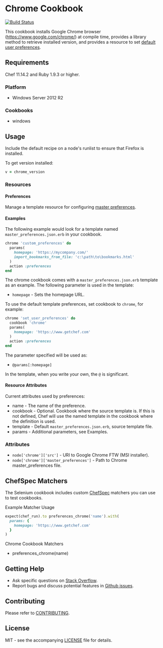 # Chrome Cookbook

[![Build Status](https://travis-ci.org/dhoer/chef-chrome.svg)](https://travis-ci.org/dhoer/chef-chrome)

This cookbook installs Google Chrome browser (https://www.google.com/chrome/) at compile time, provides a library
method to retrieve installed version, and provides a resource to set 
[default user preferences](https://support.google.com/chrome/a/answer/187948?hl=en).

## Requirements

Chef 11.14.2 and Ruby 1.9.3 or higher.

### Platform

- Windows Server 2012 R2

### Cookbooks

- windows

## Usage

Include the default recipe on a node's runlist to ensure that Firefox is installed.

To get version installed:

```ruby
v = chrome_version
```

### Resources

#### Preferences

Manage a template resource for configuring 
[master preferences](http://www.chromium.org/administrators/configuring-other-preferences).

#### Examples
    
The following example would look for a template named `master_preferences.json.erb` in your cookbook.

```ruby
chrome 'custom_preferences' do
  params(
    homepage: 'https://mycompany.com/'
    import_bookmarks_from_file: 'c:\path\to\bookmarks.html'
  )
  action :preferences
end
```

The chrome cookbook comes with a `master_preferences.json.erb` template as an example. The following parameter is used 
in the template:

- `homepage` - Sets the homepage URL.

To use the default template preferences, set cookbook to `chrome`, for example:

```ruby
chrome 'set_user_preferences' do
  cookbook 'chrome'
  params(
    homepage: 'https://www.getchef.com'
  )
  action :preferences
end
```
    
The parameter specified will be used as:

- `@params[:homepage]`

In the template, when you write your own, the `@` is significant.

#### Resource Attributes

Current attributes used by preferences:

- name - The name of the preference. 
- cookbook - Optional. Cookbook where the source template is. If this is not defined, Chef will use the named template 
in the cookbook where the definition is used.
- template - Default `master_preferences.json.erb`, source template file.
- params - Additional parameters, see Examples.

### Attributes

- `node['chrome']['src']` - URI to Google Chrome FTW (MSI installer).
- `node['chrome']['master_preferences']` - Path to Chrome master_preferences file.

## ChefSpec Matchers

The Selenium cookbook includes custom [ChefSpec](https://github.com/sethvargo/chefspec) matchers you can use to test 
cookbooks.

Example Matcher Usage

```ruby
expect(chef_run).to preferences_chrome('name').with(
  params: {
    homepage: 'https://www.getchef.com'
  }
)
```
      
Chrome Cookbook Matchers

- preferences_chrome(name)

## Getting Help

- Ask specific questions on [Stack Overflow](http://stackoverflow.com/questions/tagged/chef-chrome).
- Report bugs and discuss potential features in [Github issues](https://github.com/dhoer/chef-chrome/issues).

## Contributing

Please refer to [CONTRIBUTING](https://github.com/dhoer/chef-chrome/blob/master/CONTRIBUTING.md).

## License

MIT - see the accompanying [LICENSE](https://github.com/dhoer/chef-chrome/blob/master/LICENSE.md) file for details.
